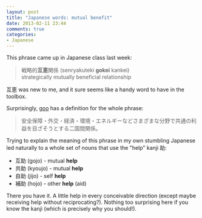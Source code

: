 ```yaml
---
layout: post
title: "Japanese words: mutual benefit"
date: 2013-02-11 23:44
comments: true
categories: 
- Japanese
---
```

This phrase came up in Japanese class last week:

> 戦略的**互恵**関係 (senryakuteki **gokei** kankei)  
> strategically mutually beneficial relationship  

互恵 was new to me, and it sure seems like a handy word to have in the toolbox.
<!-- continue -->
Surprisingly, [goo](http://dictionary.goo.ne.jp/leaf/jn2/240752/m0u/) has a definition for the whole phrase:
> 安全保障・外交・経済・環境・エネルギーなどさまざまな分野で共通の利益を目ざそうとする二国間関係。

Trying to explain the meaning of this phrase in my own stumbling Japanese led naturally to a whole set of nouns that use the "help" kanji 助:

 *   互助 (gojo)   - mutual **help**
 *   共助 (kyoujo) - mutual **help**
 *   自助 (jijo)   - self **help**
 *   補助 (hojo)   - other **help** (aid)

There you have it. A little help in every conceivable direction (except maybe receiving help without reciprocating?). Nothing too surprising here if you know the kanji (which is precisely why you should!).

